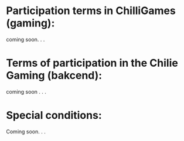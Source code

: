 # Participation terms in ChilliGames (gaming):
coming soon. . .
# Terms of participation in the Chilie Gaming (bakcend):
coming soon . . .
# Special conditions:
Coming soon. . . 
